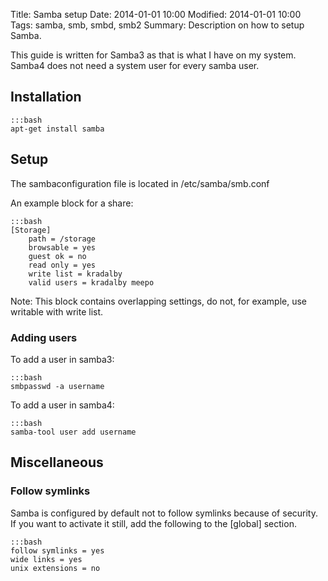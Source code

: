 Title: Samba setup
Date: 2014-01-01 10:00
Modified: 2014-01-01 10:00
Tags: samba, smb, smbd, smb2
Summary: Description on how to setup Samba.


This guide is written for Samba3 as that is what I have on my system.
Samba4 does not need a system user for every samba user.

## Installation

    :::bash
    apt-get install samba


## Setup

The sambaconfiguration file is located in /etc/samba/smb.conf

An example block for a share:

    :::bash
    [Storage]
        path = /storage
        browsable = yes
        guest ok = no
        read only = yes
        write list = kradalby
        valid users = kradalby meepo

Note: This block contains overlapping settings, do not, for example, use writable with write list.


### Adding users

To add a user in samba3:

    :::bash
    smbpasswd -a username

To add a user in samba4:

    :::bash
    samba-tool user add username


## Miscellaneous

### Follow symlinks
Samba is configured by default not to follow symlinks because of security. If you want to activate it still, add the following to the [global] section.

    :::bash
    follow symlinks = yes
    wide links = yes
    unix extensions = no
